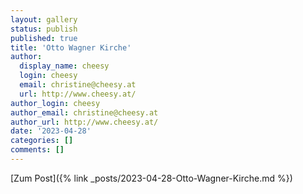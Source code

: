```yaml
---
layout: gallery
status: publish
published: true
title: 'Otto Wagner Kirche'
author:
  display_name: cheesy
  login: cheesy
  email: christine@cheesy.at
  url: http://www.cheesy.at/
author_login: cheesy
author_email: christine@cheesy.at
author_url: http://www.cheesy.at/
date: '2023-04-28'
categories: []
comments: []
---
```


[Zum Post]({% link _posts/2023-04-28-Otto-Wagner-Kirche.md %})